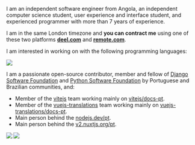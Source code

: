 I am an independent software engineer from Angola, an independent computer science student, user experience and interface student, and experienced programmer with more than 7 years of experience.

I am in the same London timezone and **you can contract me** using one of these two platforms [**deel.com**](https://www.deel.com/) and [**remote.com**](https://remote.com/country-explorer/angola).

I am interested in working on with the following programming languages:

![](https://skillicons.dev/icons?i=html,css,javascript,typescript,python,ruby,go,rust,sass,svelte,vue,nuxt,react,django,fastapi,flask,adonis,express,mysql,postgresql,vite)

I am a passionate open-source contributor, member and fellow of [Django Software Foundation](https://djangoproject.com/) and [Python Software Foundation](https://www.python.org/) by Portuguese and Brazilian communities, and:

- Member of the [vitejs](https://github.com/vitejs) team working mainly on [vitejs/docs-pt](https://github.com/vitejs/docs-pt).
- Member of the [vuejs-translations](https://github.com/vuejs-translations) team working mainly on [vuejs-translations/docs-pt](https://github.com/vuejs-translations/docs-pt).
- Main person behind the [nodejs.dev/pt](https://nodejs.dev/pt).
- Main person behind the [v2.nuxtjs.org/pt](https://v2.nuxtjs.org/pt).

<div style="display:flex;gap:0.5%;">
  <picture>
    <source
      srcset="https://github-readme-stats.vercel.app/api?username=nazarepiedady&show_icons=true&theme=ayu-mirage&layout=compact&hide_border=true"
      media="(prefers-color-scheme: dark)"
    />
    <source
      srcset="https://github-readme-stats.vercel.app/api?username=nazarepiedady&show_icons=true&theme=github_light&layout=compact&hide_border=true"
      media="(prefers-color-scheme: light), (prefers-color-scheme: no-preference)"
    />
    <img src="https://github-readme-stats.vercel.app/api?username=nazarepiedady&show_icons=true&theme=ayu-mirage&layout=compact&hide_border=true" />
  </picture>

  <picture>
    <source
      srcset="https://github-readme-stats.vercel.app/api/top-langs/?username=nazarepiedady&show_icons=true&theme=ayu-mirage&layout=compact&hide_border=true"
      media="(prefers-color-scheme: dark)"
    />
    <source
      srcset="https://github-readme-stats.vercel.app/api/top-langs/?username=nazarepiedady&show_icons=true&theme=github_light&layout=compact&hide_border=true"
      media="(prefers-color-scheme: light), (prefers-color-scheme: no-preference)"
    />
    <img src="https://github-readme-stats.vercel.app/api/top-langs/?username=nazarepiedady&show_icons=true&theme=ayu-mirage&layout=compact&hide_border=true" />
  </picture>
</div>